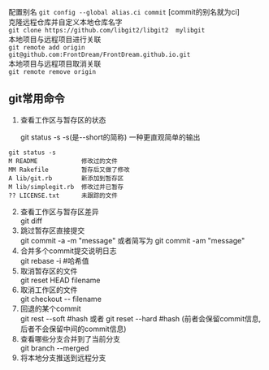 <!--
 * @Author: yxh
 * @Date: 2020-08-02 23:15:50
 * @LastEditors: yxh
 * @LastEditTime: 2020-08-08 22:25:25
 * @Description: 
-->
配置别名
```git config --global alias.ci commit``` [commit的别名就为ci]   
克隆远程仓库并自定义本地仓库名字  
```git clone https://github.com/libgit2/libgit2  mylibgit```  
本地项目与远程项目进行关联  
```git remote add origin git@github.com:FrontDream/FrontDream.github.io.git```  
本地项目与远程项目取消关联  
```git remote remove origin```
## git常用命令
1. 查看工作区与暂存区的状态

    git status -s -s(是--short的简称) 一种更直观简单的输出
```
git status -s
M README            修改过的文件
MM Rakefile         暂存后又做了修改
A lib/git.rb        新添加到暂存区
M lib/simplegit.rb  修改过并已暂存
?? LICENSE.txt      未跟踪的文件
```
2. 查看工作区与暂存区差异  
git diff
3. 跳过暂存区直接提交   
git commit -a -m "message"  或者简写为 git commit -am "message"     
4. 合并多个commit提交说明日志  
git rebase -i #哈希值   
5. 取消暂存区的文件     
git reset HEAD filename
6. 取消工作区的文件  
git checkout -- filename
7. 回退的某个commit  
git rest --soft #hash 或者 git reset --hard #hash (前者会保留commit信息,后者不会保留中间的commit信息)
8. 查看哪些分支合并到了当前分支  
git branch --merged
9. 将本地分支推送到远程分支